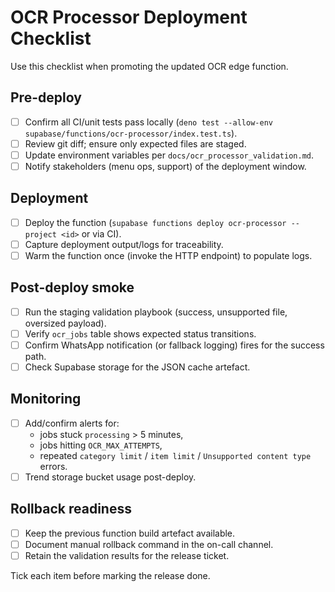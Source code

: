 # OCR Processor Deployment Checklist

Use this checklist when promoting the updated OCR edge function.

## Pre-deploy

- [ ] Confirm all CI/unit tests pass locally
      (`deno test --allow-env supabase/functions/ocr-processor/index.test.ts`).
- [ ] Review git diff; ensure only expected files are staged.
- [ ] Update environment variables per `docs/ocr_processor_validation.md`.
- [ ] Notify stakeholders (menu ops, support) of the deployment window.

## Deployment

- [ ] Deploy the function
      (`supabase functions deploy ocr-processor --project <id>` or via CI).
- [ ] Capture deployment output/logs for traceability.
- [ ] Warm the function once (invoke the HTTP endpoint) to populate logs.

## Post-deploy smoke

- [ ] Run the staging validation playbook (success, unsupported file, oversized
      payload).
- [ ] Verify `ocr_jobs` table shows expected status transitions.
- [ ] Confirm WhatsApp notification (or fallback logging) fires for the success
      path.
- [ ] Check Supabase storage for the JSON cache artefact.

## Monitoring

- [ ] Add/confirm alerts for:
  - jobs stuck `processing` > 5 minutes,
  - jobs hitting `OCR_MAX_ATTEMPTS`,
  - repeated `category limit` / `item limit` / `Unsupported content type`
    errors.
- [ ] Trend storage bucket usage post-deploy.

## Rollback readiness

- [ ] Keep the previous function build artefact available.
- [ ] Document manual rollback command in the on-call channel.
- [ ] Retain the validation results for the release ticket.

Tick each item before marking the release done.
